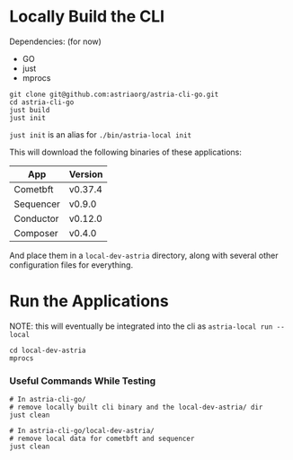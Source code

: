 # Locally Build the CLI

Dependencies: (for now)

- GO
- just
- mprocs

```
git clone git@github.com:astriaorg/astria-cli-go.git
cd astria-cli-go
just build
just init
```

`just init` is an alias for `./bin/astria-local init`

This will download the following binaries of these applications:

| App       | Version |
| --------- | ------- |
| Cometbft  | v0.37.4 |
| Sequencer | v0.9.0  |
| Conductor | v0.12.0 |
| Composer  | v0.4.0  |

And place them in a `local-dev-astria` directory, along with several other
configuration files for everything.

# Run the Applications

NOTE: this will eventually be integrated into the cli as `astria-local run --local`

```
cd local-dev-astria
mprocs
```

### Useful Commands While Testing

```
# In astria-cli-go/
# remove locally built cli binary and the local-dev-astria/ dir
just clean

# In astria-cli-go/local-dev-astria/
# remove local data for cometbft and sequencer
just clean
```
